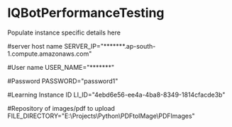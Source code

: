 # IQBotPerformanceTesting

Populate instance specific details here

#server host name
SERVER_IP="*******.ap-south-1.compute.amazonaws.com"

#User name
USER_NAME="*******"

#Password
PASSWORD="password1"

#Learning Instance ID
LI_ID="4ebd6e56-ee4a-4ba8-8349-1814cfacde3b"

#Repository of images/pdf to upload
FILE_DIRECTORY="E:\\Projects\\Python\\PDFtoIMage\\PDFImages"
